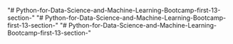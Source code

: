 "# Python-for-Data-Science-and-Machine-Learning-Bootcamp-first-13-section-" 
"# Python-for-Data-Science-and-Machine-Learning-Bootcamp-first-13-section-" 
"# Python-for-Data-Science-and-Machine-Learning-Bootcamp-first-13-section-" 
